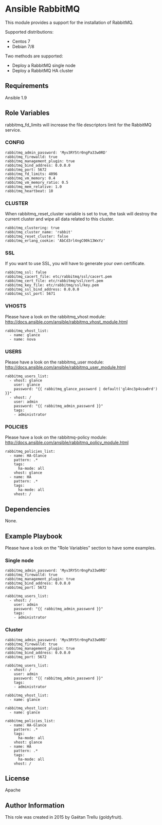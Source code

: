 # Ansible RabbitMQ
This module provides a support for the installation of RabbitMQ.

Supported distributions:
- Centos 7
- Debian 7/8

Two methods are supported:
- Deploy a RabbitMQ single node
- Deploy a RabbitMQ HA cluster

## Requirements
Ansible 1.9

## Role Variables
rabbitmq_fd_limits will increase the file descriptors limit for the RabbitMQ service.
### CONFIG
```
rabbitmq_admin_password: 'Myv3RY5tr0ngPa33w0RD'
rabbitmq_firewalld: true
rabbitmq_management_plugin: true
rabbitmq_bind_address: 0.0.0.0
rabbitmq_port: 5672
rabbitmq_fd_limits: 4096
rabbitmq_vm_memory: 0.4
rabbitmq_vm_memory_ratio: 0.5
rabbitmq_mem_relative: 1.0
rabbitmq_heartbeat: 10
```

### CLUSTER
When rabbitmq_reset_cluster variable is set to true, the task will destroy the current cluster and wipe all data related to this cluster. 
```
rabbitmq_clustering: true
rabbitmq_cluster_name: 'rabbit'
rabbitmq_reset_cluster: false
rabbitmq_erlang_cookie: 'AbCd3rl4ngC00k13WxYz'
```

### SSL
If you want to use SSL, you will have to generate your own certificate.
```
rabbitmq_ssl: false
rabbitmq_cacert_file: etc/rabbitmq/ssl/cacert.pem
rabbitmq_cert_file: etc/rabbitmq/ssl/cert.pem
rabbitmq_key_file: etc/rabbitmq/ssl/key.pem
rabbitmq_ssl_bind_address: 0.0.0.0
rabbitmq_ssl_port: 5671
```

### VHOSTS
Please have a look on the rabbitmq_vhost module: http://docs.ansible.com/ansible/rabbitmq_vhost_module.html
```
rabbitmq_vhost_list:
  - name: glance
  - name: nova
```

### USERS
Please have a look on the rabbitmq_user module: http://docs.ansible.com/ansible/rabbitmq_user_module.html
```
rabbitmq_users_list:
  - vhost: glance
    user: glance
    password: "{{ rabbitmq_glance_password | default('gl4nc3p4ssw0rd') }}"
  - vhost: /
    user: admin
    password: "{{ rabbitmq_admin_password }}"
    tags:
    - administrator
```

### POLICIES
Please have a look on the rabbitmq-policy module: http://docs.ansible.com/ansible/rabbitmq_policy_module.html
```
rabbitmq_policies_list:
  - name: HA-Glance
    pattern: .*
    tags:
      ha-mode: all
    vhost: glance
  - name: HA
    pattern: .*
    tags:
      ha-mode: all
    vhost: /
```

## Dependencies
None.

## Example Playbook
Please have a look on the "Role Variables" section to have some examples.

### Single node
```
rabbitmq_admin_password: 'Myv3RY5tr0ngPa33w0RD'
rabbitmq_firewalld: true
rabbitmq_management_plugin: true
rabbitmq_bind_address: 0.0.0.0
rabbitmq_port: 5672

rabbitmq_users_list:
  - vhost: /
    user: admin
    password: "{{ rabbitmq_admin_password }}"
    tags:
    - administrator
```

### Cluster
```
rabbitmq_admin_password: 'Myv3RY5tr0ngPa33w0RD'
rabbitmq_firewalld: true
rabbitmq_management_plugin: true
rabbitmq_bind_address: 0.0.0.0
rabbitmq_port: 5672

rabbitmq_users_list:
  - vhost: /
    user: admin
    password: "{{ rabbitmq_admin_password }}"
    tags:
    - administrator

rabbitmq_vhost_list:
  - name: glance

rabbitmq_vhost_list:
  - name: glance

rabbitmq_policies_list:
  - name: HA-Glance
    pattern: .*
    tags:
      ha-mode: all
    vhost: glance
  - name: HA
    pattern: .*
    tags:
      ha-mode: all
    vhost: /
```

## License
Apache

## Author Information
This role was created in 2015 by Gaëtan Trellu (goldyfruit).
